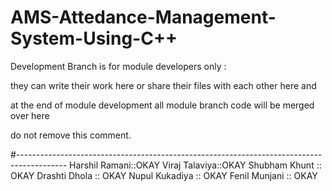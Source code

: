 # AMS-Attedance-Management-System-Using-C++

Development Branch is for module developers only :

they can write their work here or share their files with each other here and

at the end of module development all module branch code will be merged over here

do not remove this comment.

#------------------------------------------------------------------------------------------
Harshil Ramani::OKAY
Viraj Talaviya::OKAY
Shubham Khunt :: OKAY
Drashti Dhola :: OKAY
Nupul Kukadiya :: OKAY
Fenil Munjani :: OKAY
